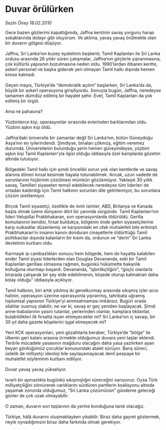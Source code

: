 # Duvar örülürken

*Sezin Öney 18.02.2010*

<div class="taraf_structure_2col_1zq">
<div class="margen_n">



 <p>Gece bazen gözlerimi kapattığımda, Jaffna kentinin savaş yorgunu harap sokaklarında dolaşır gibi oluyorum. Ve aklıma, yavaş yavaş örülmekte olan bir duvarın gölgesi düşüyor. <br/><br/>Jaffna, Sri Lanka’nın kuzey eyaletinin başkenti; Tamil Kaplanları ile Sri Lanka ordusu arasında 26 yıldır süren çatışmalar, Jaffna’nın göçlerle yıpranmasına, çok kültürlü yapısının bozulmasına neden oldu. 1990’lardan itibaren kentte, askerî personel ve başka gidecek yeri olmayan Tamil halkı dışında hemen kimse kalmadı. <br/><br/>Geçen mayıs, Türkiye’de “demokratik açılım” başlarken, Sri Lanka’da da, büyük bir askerî operasyona girişiliyordu. Sonuçta bugün, Jaffna, neredeyse tamamen dümdüz edilmiş bir hayalet şehir. Evet, Tamil Kaplanları da yok edilmiş bir örgüt. <br/><br/>Ama ne pahasına? <br/><br/>Yüzbinlerce kişi, operasyonlar sırasında evlerinden barklarından oldu. Yüzbini aşkın kişi öldü. <br/><br/>Jaffna’daki üniversite bir zamanlar değil Sri Lanka’nın, bütün Güneydoğu Asya’nın en iyilerindendi. Şimdiyse, binaları çökmüş, eğitim veremez durumda. Üniversitenin bulunduğu yerin hemen güneyindeyse, yüzbini aşkın kişi Tamil Kaplanları’yla ilgisi olduğu iddiasıyla özel kamplarda gözetim altında tutuluyor. <br/><br/>Bölgedeki Tamil halkı için şimdi öncelikli sorun yok olan kentlerde ve savaş alanına dönen kırsal kesimde hayata tutunabilmek. Ancak, uzun vadede de sorunlarının hiçbirinin çözülmesi mümkün gözükmüyor. Yaklaşık 30 yıllık savaş, Tamilleri siyaseten temsil edebilecek neredeyse tüm liderleri de ortadan kaldırdığı için Tamil halkının sorunları dile getirilemiyor, bu sorunlara çözüm üretilemiyor. <br/><br/>Birçok Tamil siyasetçi, özellikle de ılımlı isimler, ABD, Britanya ve Kanada başta olmak üzere dünyanın dört bir yanında sürgünde. Tamil Kaplanları’nın lideri Velupillai Prakbhakaran, son operasyonlarda öldürüldü. Gerilla komutanının kendisi, fırsat buldukça, bölgenin önde gelen siyasetçilerine karşı suikastlar düzenlemiş ve karşısındaki en ufak muhalefeti bile eritmişti. Prakbhakaran’ın insanın kanını donduran cinayetlerle öldürttüğü Tamil politikacılar dışında kalanların bir kısmı da, ordunun ve “derin” Sri Lanka devletinin kurbanı oldu. <br/><br/>Karmaşık ip cambazlıkları sonucu hem bölgede, hem de hayatta kalabilen ender Tamil siyasi liderlerden olan Douglas Devananda, eski bir Tamil Kaplanları gerillası olmasına rağmen, bugünkü hükümette bakanlık koltuğuna oturmayı başardı. Devananda, “işbirlikçiliğini”, “güçlü olanlarla birarada çalışarak bir şey elde edebilmenin, köşede oturup kalmaktan daha kolay olduğu” iddiasıyla açıklıyor. <br/><br/>Tamil halkının, biri artık yıkılmış iki genelkurmay arasında sıkışmış içler acısı halinin, operasyon üzerine operasyonla yıpranmış, tahribata uğramış toplumsal yapısının Türkiye’yi anımsatmaması imkânsız. Bugün orada silahlar susmuş olabilir; ne var ki, savaş er geç yeniden başlayacak. Şimdi anne-babalarının yasını tutanlar, yerlerinden olanlar, kamplara tıkılanlar, bulabildikleri ilk fırsatta isyan etmeyecekler mi? Sri Lanka’nın iç savaşı, bir 30 yıl daha gazete köşelerini işgal etmeyecek mi? <br/><br/>Yeni KCK operasyonları, yeni gözaltılarla beraber, Türkiye’de “bölge” ile ülkenin geri kalanı arasına örmekte olduğumuz duvara yeni taşlar eklendi. Terörle mücadele yasasının mağduru olacağını daha yasa yazılırken ayan beyan gördüğümüz çocuklar konusundaki atalet sürüyor. Barış süreci, üstelik de milliyetçi ideoloji bile sayılayamayacak denli pespaye bir muhalefet söyleminin kurbanı ediliyor. <br/><br/>Duvar yavaş yavaş yükseliyor. <br/><br/>Israrlı bir aymazlıkla bugünkü sıkışmışlığın süreceğini sanıyoruz. Oysa Türk milliyetçiliğini sömürerek varlıklarını sürdüren partilerin koalisyonu altında yaşamak zorunda olduğumuz, “Sri Lanka çözümünün” gündeme geleceği günler de çok uzak olmayabilir. <br/><br/>O zaman, duvarın son taşlarının da yerine konduğuna tanık olacağız. <br/><br/>Türkiye, hâlâ duvarını oluşmaktayken yıkabilir. Biraz daha gayret göstermek, neyle oynadığımızın biraz daha farkında olmak gerekiyor.</p>
<br/>
<br/>
<br/>



<br/>


<div id="taraf_not">
</div>

</div>


</div>
